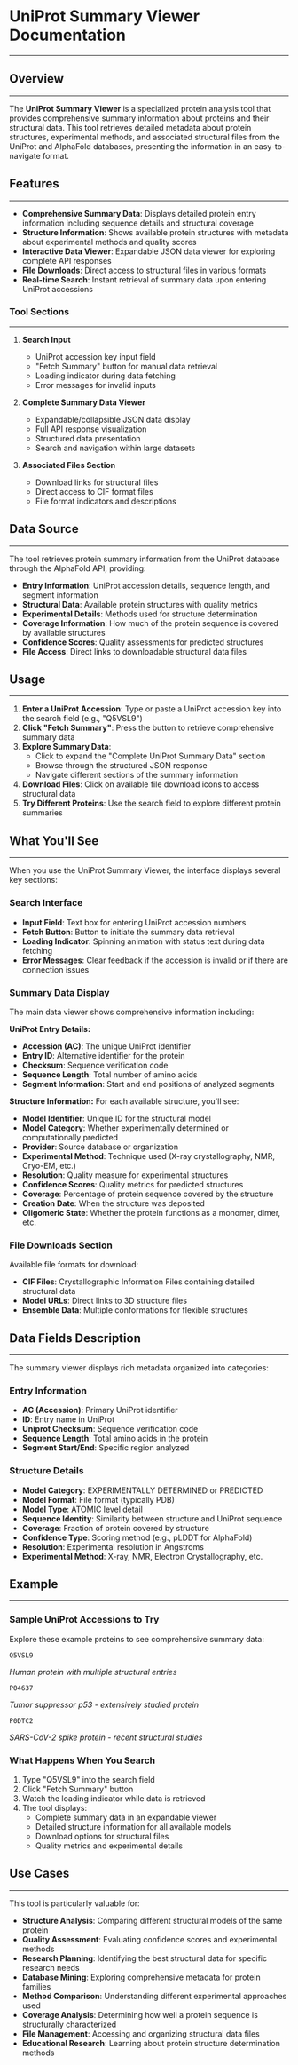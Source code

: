 # UniProt Summary Viewer Documentation
---

## Overview
---

The **UniProt Summary Viewer** is a specialized protein analysis tool that provides comprehensive summary information about proteins and their structural data. This tool retrieves detailed metadata about protein structures, experimental methods, and associated structural files from the UniProt and AlphaFold databases, presenting the information in an easy-to-navigate format.

## Features
---
- **Comprehensive Summary Data**: Displays detailed protein entry information including sequence details and structural coverage
- **Structure Information**: Shows available protein structures with metadata about experimental methods and quality scores
- **Interactive Data Viewer**: Expandable JSON data viewer for exploring complete API responses
- **File Downloads**: Direct access to structural files in various formats
- **Real-time Search**: Instant retrieval of summary data upon entering UniProt accessions

### Tool Sections
---
1. **Search Input**
   - UniProt accession key input field
   - "Fetch Summary" button for manual data retrieval
   - Loading indicator during data fetching
   - Error messages for invalid inputs

2. **Complete Summary Data Viewer**
   - Expandable/collapsible JSON data display
   - Full API response visualization
   - Structured data presentation
   - Search and navigation within large datasets

3. **Associated Files Section**
   - Download links for structural files
   - Direct access to CIF format files
   - File format indicators and descriptions

## Data Source
---
The tool retrieves protein summary information from the UniProt database through the AlphaFold API, providing:

- **Entry Information**: UniProt accession details, sequence length, and segment information
- **Structural Data**: Available protein structures with quality metrics
- **Experimental Details**: Methods used for structure determination
- **Coverage Information**: How much of the protein sequence is covered by available structures
- **Confidence Scores**: Quality assessments for predicted structures
- **File Access**: Direct links to downloadable structural data files

## Usage
---
1. **Enter a UniProt Accession**: Type or paste a UniProt accession key into the search field (e.g., "Q5VSL9")
2. **Click "Fetch Summary"**: Press the button to retrieve comprehensive summary data
3. **Explore Summary Data**: 
   - Click to expand the "Complete UniProt Summary Data" section
   - Browse through the structured JSON response
   - Navigate different sections of the summary information
4. **Download Files**: Click on available file download icons to access structural data
5. **Try Different Proteins**: Use the search field to explore different protein summaries

## What You'll See
---
When you use the UniProt Summary Viewer, the interface displays several key sections:

### Search Interface
- **Input Field**: Text box for entering UniProt accession numbers
- **Fetch Button**: Button to initiate the summary data retrieval
- **Loading Indicator**: Spinning animation with status text during data fetching
- **Error Messages**: Clear feedback if the accession is invalid or if there are connection issues

### Summary Data Display
The main data viewer shows comprehensive information including:

**UniProt Entry Details:**
- **Accession (AC)**: The unique UniProt identifier
- **Entry ID**: Alternative identifier for the protein
- **Checksum**: Sequence verification code
- **Sequence Length**: Total number of amino acids
- **Segment Information**: Start and end positions of analyzed segments

**Structure Information:**
For each available structure, you'll see:
- **Model Identifier**: Unique ID for the structural model
- **Model Category**: Whether experimentally determined or computationally predicted
- **Provider**: Source database or organization
- **Experimental Method**: Technique used (X-ray crystallography, NMR, Cryo-EM, etc.)
- **Resolution**: Quality measure for experimental structures
- **Confidence Scores**: Quality metrics for predicted structures
- **Coverage**: Percentage of protein sequence covered by the structure
- **Creation Date**: When the structure was deposited
- **Oligomeric State**: Whether the protein functions as a monomer, dimer, etc.

### File Downloads Section
Available file formats for download:
- **CIF Files**: Crystallographic Information Files containing detailed structural data
- **Model URLs**: Direct links to 3D structure files
- **Ensemble Data**: Multiple conformations for flexible structures

## Data Fields Description
---
The summary viewer displays rich metadata organized into categories:

### Entry Information
- **AC (Accession)**: Primary UniProt identifier
- **ID**: Entry name in UniProt
- **Uniprot Checksum**: Sequence verification code
- **Sequence Length**: Total amino acids in the protein
- **Segment Start/End**: Specific region analyzed

### Structure Details
- **Model Category**: EXPERIMENTALLY DETERMINED or PREDICTED
- **Model Format**: File format (typically PDB)
- **Model Type**: ATOMIC level detail
- **Sequence Identity**: Similarity between structure and UniProt sequence
- **Coverage**: Fraction of protein covered by structure
- **Confidence Type**: Scoring method (e.g., pLDDT for AlphaFold)
- **Resolution**: Experimental resolution in Angstroms
- **Experimental Method**: X-ray, NMR, Electron Crystallography, etc.

## Example
---
### Sample UniProt Accessions to Try
Explore these example proteins to see comprehensive summary data:

```
Q5VSL9
```
*Human protein with multiple structural entries*

```
P04637
```
*Tumor suppressor p53 - extensively studied protein*

```
P0DTC2
```
*SARS-CoV-2 spike protein - recent structural studies*

### What Happens When You Search
1. Type "Q5VSL9" into the search field
2. Click "Fetch Summary" button
3. Watch the loading indicator while data is retrieved
4. The tool displays:
   - Complete summary data in an expandable viewer
   - Detailed structure information for all available models
   - Download options for structural files
   - Quality metrics and experimental details

## Use Cases
---
This tool is particularly valuable for:
- **Structure Analysis**: Comparing different structural models of the same protein
- **Quality Assessment**: Evaluating confidence scores and experimental methods
- **Research Planning**: Identifying the best structural data for specific research needs
- **Database Mining**: Exploring comprehensive metadata for protein families
- **Method Comparison**: Understanding different experimental approaches used
- **Coverage Analysis**: Determining how well a protein sequence is structurally characterized
- **File Management**: Accessing and organizing structural data files
- **Educational Research**: Learning about protein structure determination methods
